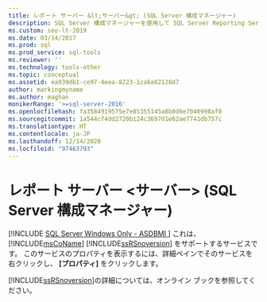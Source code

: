 ```yaml
---
title: レポート サーバー &lt;サーバー&gt; (SQL Server 構成マネージャー)
description: SQL Server 構成マネージャーを使用して SQL Server Reporting Services ソフトウェア システムのプロパティを表示する方法について説明します。
ms.custom: seo-lt-2019
ms.date: 03/14/2017
ms.prod: sql
ms.prod_service: sql-tools
ms.reviewer: ''
ms.technology: tools-other
ms.topic: conceptual
ms.assetid: ea939db1-ce97-4eea-8223-1ca6a82128d7
author: markingmyname
ms.author: maghan
monikerRange: '>=sql-server-2016'
ms.openlocfilehash: fa3584919575e7e85355145a8b0d6e7040998af0
ms.sourcegitcommit: 1a544cf4dd2720b124c3697d1e62ae7741db757c
ms.translationtype: HT
ms.contentlocale: ja-JP
ms.lasthandoff: 12/14/2020
ms.locfileid: "97463793"
---
```

# <a name="report-server-ltservergt-sql-server-configuration-manager"></a>レポート サーバー &lt;サーバー&gt; (SQL Server 構成マネージャー)
[!INCLUDE [SQL Server Windows Only - ASDBMI ](../../includes/applies-to-version/sql-windows-only-asdbmi.md)]
  これは、[!INCLUDE[msCoName](../../includes/msconame-md.md)] [!INCLUDE[ssRSnoversion](../../includes/ssrsnoversion-md.md)] をサポートするサービスです。 このサービスのプロパティを表示するには、詳細ペインでそのサービスを右クリックし、 **[プロパティ]** をクリックします。  
  
 [!INCLUDE[ssRSnoversion](../../includes/ssrsnoversion-md.md)]の詳細については、オンライン ブックを参照してください。  
  
  

